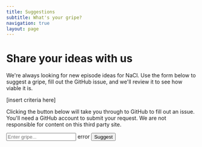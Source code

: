 ```yaml
---
title: Suggestions
subtitle: What's your gripe?
navigation: true
layout: page
---
```


# Share your ideas with us

We're always looking for new episode ideas for NaCl. Use the form below to
suggest a gripe, fill out the GitHub issue, and we'll review it to see how
viable it is.

[insert criteria here]

Clicking the button below will take you through to GitHub to fill out an
issue. You'll need a GitHub account to submit your request. We are not
responsible for content on this third party site.

<form id="gripe-form">
<label>
<input required placeholder="Enter gripe..." type="text" name="gripe" id="gripe-input">
<span class="error hidden" aria-hidden="true" id="gripe-error">error</span>
</label>
<button id="submit-gripe">Suggest</button>
</form>
